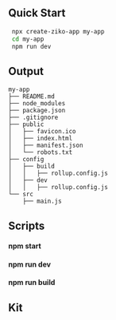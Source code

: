 ## Quick Start
```bash
 npx create-ziko-app my-app
 cd my-app
 npm run dev
```
## Output 
```
my-app
├── README.md
├── node_modules
├── package.json
├── .gitignore
├── public
│   ├── favicon.ico
│   ├── index.html
│   ├── manifest.json
│   └── robots.txt
├── config
│   ├── build
│   │   ├── rollup.config.js
│   ├── dev
│   │   ├── rollup.config.js
└── src
    ├── main.js 
```
## Scripts
 #### npm start
 #### npm run dev
 #### npm run build
## Kit 